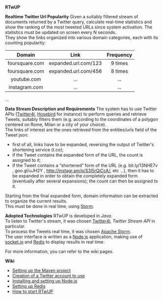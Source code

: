 **RTwUP**

**Realtime Twitter Url Popularity**
Given a suitably filtered stream of documents returned by a Twitter query, calculate real-time statistics and show the ranking of the most tweeted URLs since system activation.
The statistics must be updated on screen every N seconds.  
They show the links organized into various domain categories, each with its counting popularity:  

| Domain | Link | Frequency |  
| :----: | :--: | :-------: |  
| foursquare.com | expanded.url.com/123 | 9 times |  
| foursquare.com | expanded.url.com/456 |8 times |  
| youtube.com | ... | ... |  
| instagram.com | ... | ...|   
...  

**Data Stream Description and Requirements**
The system has to use Twitter APIs ([Twitter4j][02], [Hosebird][03] for instance) to perform queries and retrieve Tweets, suitably filters them (e.g. according to the coordinates of a polygon centered on Rome, Milan or a city of your choice).  
The links of interest are the ones retrieved from the entities/urls field of the Tweet json: 
* first of all, links have to be expanded, reversing the output of Twitter's shortening service (*t.co*);
* if the Tweet contains the expanded form of the URL, the count is assigned to it;
* if the Tweet contains a “shortened” form of the URL (e.g. bit.ly/13NHE7v , goo.gl/uJH2Y , http://instagr.am/p/S3l5rQjCcA/, etc ...), then it has to be expanded in order to obtain the completely expanded form (eventually after several expansions); the count can then be assigned to it.
 
Starting from the final expanded form, domain information can be extracted to organize the current results.  
This must be done in real time, using [Storm][01].

**Adopted Technologies**
RTwUP is developed in *Java*.  
To listen to Twitter's stream, it was chosen [Twitter4j][02], *Twitter Stream API* in particular.  
To process the Tweets real time, it was chosen [Apache Storm][01].  
The user interface is written as a [Node.js][04] application, making use of [socket.io][05] and [Redis][06] to display results in real time.  

For more information, you can refer to the wiki pages.

**Wiki**

* [Setting up the Maven project][07]
* [Creation of a Twitter account to use][08]
* [Installing and setting up Node.js][09]
* [Setting up Redis][10]
* [How to start RTwUP][11]



[01]: https://storm.apache.org "Apache Storm"

[02]: http://twitter4j.org/en/ "Twitter APIs in Java"

[03]: https://github.com/twitter/hbc "Hosebird client"

[04]: http://nodejs.org/ "Node.js web page"

[05]: http://socket.io/ "socket.io web page"

[06]: http://redis.io/ "Redis web page"

[07]: https://github.com/Dani7B/RTwUP-giw/wiki/Setting-up-the-Maven-project "Setting up the Maven project"

[08]: https://github.com/Dani7B/RTwUP-giw/wiki/Creation-of-a-Twitter-account-to-use "Creation of a Twitter account to use"

[09]: https://github.com/Dani7B/RTwUP-giw/wiki/Installing-and-setting-up-Node.js "Installing and setting up Node.js"

[10]: https://github.com/Dani7B/RTwUP-giw/wiki/Setting-up-Redis "Setting up Redis"

[11]: https://github.com/Dani7B/RTwUP-giw/wiki/How-to-start-RTwUP "How to start RTwUP"
